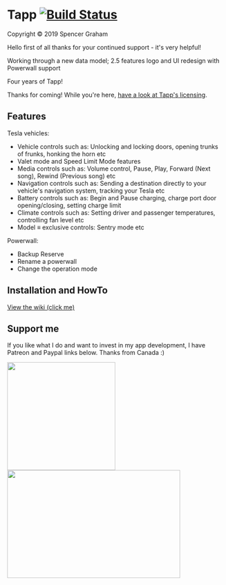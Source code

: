
# Tapp [![Build Status](https://travis-ci.org/HudsonGraeme/Tapp.svg?branch=master)](https://travis-ci.org/HudsonGraeme/Tapp)

Copyright © 2019 Spencer Graham

Hello first of all thanks for your continued support - it's very helpful!

Working through a new data model; 2.5 features logo and UI redesign with Powerwall support

Four years of Tapp!

Thanks for coming! While you're here, [have a look at Tapp's licensing](https://github.com/HudsonGraeme/Tapp2/blob/master/LICENSE).




## Features
Tesla vehicles:
  * Vehicle controls such as: Unlocking and locking doors, opening trunks of frunks, honking the horn etc
  * Valet mode and Speed Limit Mode features
  * Media controls such as: Volume control, Pause, Play, Forward (Next song), Rewind (Previous song) etc
  * Navigation controls such as: Sending a destination directly to your vehicle's navigation system, tracking your Tesla etc
  * Battery controls such as: Begin and Pause charging, charge port door opening/closing, setting charge limit
  * Climate controls such as: Setting driver and passenger temperatures, controlling fan level etc
  * Model ≡ exclusive controls: Sentry mode etc
  
Powerwall:
  * Backup Reserve
  * Rename a powerwall
  * Change the operation mode

## Installation and HowTo
[View the wiki (click me)](https://github.com/hudsongraeme/Tapp/wiki/installation)

## Support me
If you like what I do and want to invest in my app development, I have Patreon and Paypal links below. Thanks from Canada :)

<a href="https://www.patreon.com/OSXSpencer"><img src="https://upload.wikimedia.org/wikipedia/commons/thumb/5/5a/Patreon_logomark.svg/1024px-Patreon_logomark.svg.png" data-canonical-src="https://upload.wikimedia.org/wikipedia/commons/thumb/5/5a/Patreon_logomark.svg/1024px-Patreon_logomark.svg.png" width="250" height="250"/></a> <a href="https://www.paypal.me/SpencerGraham"><img src="https://vcf-uk.org/wp-content/uploads/2015/04/PayPal-Logo-Vector-Image.png" data-canonical-src="https://vcf-uk.org/wp-content/uploads/2015/04/PayPal-Logo-Vector-Image.png" width="400" height="250"  /></a>
